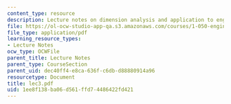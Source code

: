 ```yaml
---
content_type: resource
description: Lecture notes on dimension analysis and application to engineering structures.
file: https://ol-ocw-studio-app-qa.s3.amazonaws.com/courses/1-050-engineering-mechanics-i-fall-2007/1ee8f138ba06d561ffd74486422fd421_lec3.pdf
file_type: application/pdf
learning_resource_types:
- Lecture Notes
ocw_type: OCWFile
parent_title: Lecture Notes
parent_type: CourseSection
parent_uid: dec40ff4-e8ca-636f-c6db-d88880914a96
resourcetype: Document
title: lec3.pdf
uid: 1ee8f138-ba06-d561-ffd7-4486422fd421
---
```


